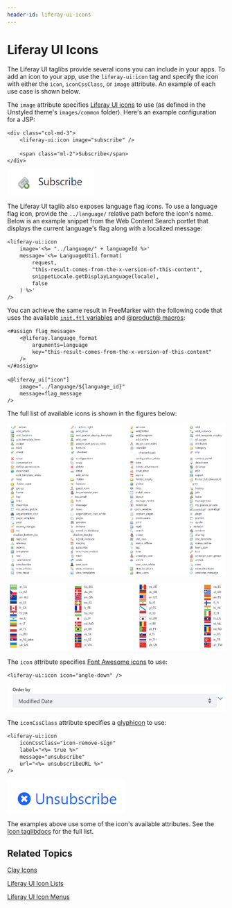 ```yaml
---
header-id: liferay-ui-icons
---
```


# Liferay UI Icons

The Liferay UI taglibs provide several icons you can include in your apps. To 
add an icon to your app, use the `liferay-ui:icon` tag and specify the icon with 
either the `icon`, `iconCssClass`, or `image` attribute. An example of each use 
case is shown below.

The `image` attribute specifies 
[Liferay UI icons](https://github.com/liferay/liferay-portal/tree/7.1.x/modules/apps/frontend-theme/frontend-theme-unstyled/src/main/resources/META-INF/resources/_unstyled/images) 
to use (as defined in the Unstyled theme's `images/common` folder). Here's an
example configuration for a JSP:

    <div class="col-md-3">
    	<liferay-ui:icon image="subscribe" />

    	<span class="ml-2">Subscribe</span>
    </div>

![Figure 1: Use the image attribute to use a theme icon.](../../../images/liferay-ui-taglib-icon-subscribe.png)

The Liferay UI taglib also exposes language flag icons. To use a language flag 
icon, provide the `../language/` relative path before the icon's name. Below is
an example snippet from the Web Content Search portlet that displays the
current language's flag along with a localized message:

    <liferay-ui:icon
        image='<%= "../language/" + languageId %>'
        message='<%= LanguageUtil.format(
            request,
            "this-result-comes-from-the-x-version-of-this-content",
            snippetLocale.getDisplayLanguage(locale),
            false
        ) %>'
    />
    
You can achieve the same result in FreeMarker with the following code that uses 
the available 
[`init.ftl` variables](https://github.com/liferay/liferay-portal/blob/7.1.x/modules/apps/frontend-theme/frontend-theme-unstyled/src/main/resources/META-INF/resources/_unstyled/templates/init.ftl) 
and 
[@product@ macros](/docs/7-1/tutorials/-/knowledge_base/t/using-liferays-macros-in-your-theme):

    <#assign flag_message>
        <@liferay.language_format 
            arguments=language 
            key="this-result-comes-from-the-x-version-of-this-content" 
        />
    </#assign>

    <@liferay_ui["icon"]
        image="../language/${language_id}"
        message=flag_message
    />

The full list of available icons is shown in the figures below:

![Figure 2: The Liferay UI taglib offers multiple icons for use in your app.](../../../images/liferay-ui-taglib-icons.png)

![Figure 3: Liferay UI icons can be configured based on language.](../../../images/liferay-ui-taglib-icon-flags.png)

The `icon` attribute specifies 
[Font Awesome icons](https://fontawesome.com/v3.2.1/icons/) 
to use:

    <liferay-ui:icon icon="angle-down" />

![Figure 4: You can use the icon attribute to include Font Awesome icons in your app.](../../../images/liferay-ui-taglib-icon-angle-down.png)

The `iconCssClass` attribute specifies a 
[glyphicon](http://marcoceppi.github.io/bootstrap-glyphicons/) 
to use:

    <liferay-ui:icon
        iconCssClass="icon-remove-sign"
        label="<%= true %>"
        message="unsubscribe"
        url="<%= unsubscribeURL %>"
    />

![Figure 5: You can use Font Awesome icons in your app.](../../../images/liferay-ui-taglib-icon-css-class.png)

The examples above use some of the icon's available attributes. See the 
[Icon taglibdocs](@platform-ref@/7.1-latest/taglibs/util-taglib/liferay-ui/icon.html) 
for the full list. 

## Related Topics

[Clay Icons](/docs/7-1/tutorials/-/knowledge_base/t/clay-icons)

[Liferay UI Icon Lists](/docs/7-1/tutorials/-/knowledge_base/t/liferay-ui-icon-lists)

[Liferay UI Icon Menus](/docs/7-1/tutorials/-/knowledge_base/t/liferay-ui-icon-menus)
